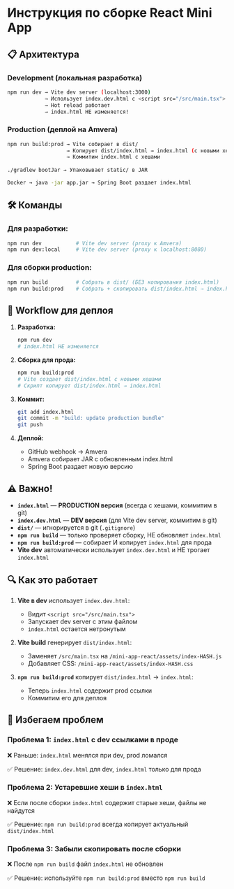 # Инструкция по сборке React Mini App

## 📋 Архитектура

### **Development (локальная разработка)**
```bash
npm run dev → Vite dev server (localhost:3000)
            → Использует index.dev.html с <script src="/src/main.tsx">
            → Hot reload работает
            → index.html НЕ изменяется!
```

### **Production (деплой на Amvera)**
```bash
npm run build:prod → Vite собирает в dist/
                   → Копирует dist/index.html → index.html (с новыми хешами)
                   → Коммитим index.html с хешами
                   
./gradlew bootJar → Упаковывает static/ в JAR

Docker → java -jar app.jar → Spring Boot раздает index.html
```

## 🛠️ Команды

### **Для разработки:**
```bash
npm run dev           # Vite dev server (proxy к Amvera)
npm run dev:local     # Vite dev server (proxy к localhost:8080)
```

### **Для сборки production:**
```bash
npm run build         # Собрать в dist/ (БЕЗ копирования index.html)
npm run build:prod    # Собрать + скопировать dist/index.html → index.html
```

## 🔄 Workflow для деплоя

1. **Разработка:**
   ```bash
   npm run dev
   # index.html НЕ изменяется
   ```

2. **Сборка для прода:**
   ```bash
   npm run build:prod
   # Vite создает dist/index.html с новыми хешами
   # Скрипт копирует dist/index.html → index.html
   ```

3. **Коммит:**
   ```bash
   git add index.html
   git commit -m "build: update production bundle"
   git push
   ```

4. **Деплой:**
   - GitHub webhook → Amvera
   - Amvera собирает JAR с обновленным index.html
   - Spring Boot раздает новую версию

## ⚠️ Важно!

- **`index.html`** — **PRODUCTION версия** (всегда с хешами, коммитим в git)
- **`index.dev.html`** — **DEV версия** (для Vite dev server, коммитим в git)
- **`dist/`** — игнорируется в git (`.gitignore`)
- **`npm run build`** — только проверяет сборку, НЕ обновляет `index.html`
- **`npm run build:prod`** — собирает И копирует `index.html` для прода
- **Vite dev** автоматически использует `index.dev.html` и НЕ трогает `index.html`

## 🔍 Как это работает

1. **Vite в dev** использует `index.dev.html`:
   - Видит `<script src="/src/main.tsx">`
   - Запускает dev server с этим файлом
   - `index.html` остается нетронутым

2. **Vite build** генерирует `dist/index.html`:
   - Заменяет `/src/main.tsx` на `/mini-app-react/assets/index-HASH.js`
   - Добавляет CSS: `/mini-app-react/assets/index-HASH.css`

3. **`npm run build:prod`** копирует `dist/index.html` → `index.html`:
   - Теперь `index.html` содержит prod ссылки
   - Коммитим его для деплоя

## 🚫 Избегаем проблем

### **Проблема 1: `index.html` с dev ссылками в проде**
❌ Раньше: `index.html` менялся при dev, prod ломался

✅ Решение: `index.dev.html` для dev, `index.html` только для прода

### **Проблема 2: Устаревшие хеши в `index.html`**
❌ Если после сборки `index.html` содержит старые хеши, файлы не найдутся

✅ Решение: `npm run build:prod` всегда копирует актуальный `dist/index.html`

### **Проблема 3: Забыли скопировать после сборки**
❌ После `npm run build` файл `index.html` не обновлен

✅ Решение: используйте `npm run build:prod` вместо `npm run build`
